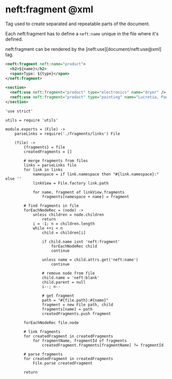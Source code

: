 neft:fragment @xml
==================

Tag used to create separated and repeatable parts of the document.

Each neft:fragment has to define a `neft:name` unique in the file where it's defined.

neft:fragment can be rendered by the [neft:use][document/neft:use@xml] tag.

```xml
<neft:fragment neft:name="product">
  <h2>${name}</h2>
  <span>Type: ${type}</span>
</neft:fragment>

<section>
  <neft:use neft:fragment="product" type="electronics" name="dryer" />
  <neft:use neft:fragment="product" type="painting" name="Lucretia, Paolo Veronese" />
</section>
```

	'use strict'

	utils = require 'utils'

	module.exports = (File) ->
		parseLinks = require('./fragments/links') File

		(file) ->
			{fragments} = file
			createdFragments = []

			# merge fragments from files
			links = parseLinks file
			for link in links
				namespace = if link.namespace then "#{link.namespace}:" else ''
				linkView = File.factory link.path

				for name, fragment of linkView.fragments
					fragments[namespace + name] = fragment

			# find fragments in file
			forEachNodeRec = (node) ->
				unless children = node.children
					return
				i = -1; n = children.length
				while ++i < n
					child = children[i]

					if child.name isnt 'neft:fragment'
						forEachNodeRec child
						continue

					unless name = child.attrs.get('neft:name')
						continue

					# remove node from file
					child.name = 'neft:blank'
					child.parent = null
					i--; n--

					# get fragment
					path = "#{file.path}:#{name}"
					fragment = new File path, child
					fragments[name] = path
					createdFragments.push fragment

			forEachNodeRec file.node

			# link fragments
			for createdFragment in createdFragments
				for fragmentName, fragmentId of fragments
					createdFragment.fragments[fragmentName] ?= fragmentId

			# parse fragments
			for createdFragment in createdFragments
				File.parse createdFragment

			return
